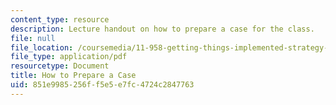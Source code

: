```yaml
---
content_type: resource
description: Lecture handout on how to prepare a case for the class.
file: null
file_location: /coursemedia/11-958-getting-things-implemented-strategy-people-performance-and-leadership-january-iap-2009/851e9985256ff5e5e7fc4724c2847763_prepare_case.pdf
file_type: application/pdf
resourcetype: Document
title: How to Prepare a Case
uid: 851e9985-256f-f5e5-e7fc-4724c2847763
---
```


